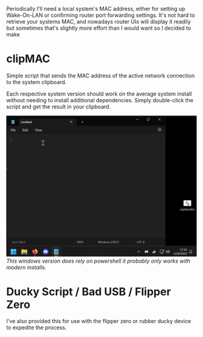 Periodically I'll need a local system's MAC address, either for setting up Wake-On-LAN or confirming router port forwarding settings. 
It's not hard to retrieve your systems MAC, and nowadays router UIs will display it readily but sometimes that's slightly more effort than I would want so I decided to make
# clipMAC
Simple script that sends the MAC address of the active network connection to the system clipboard.

Each respective system version should work on the average system install without needing to install additional dependencies.
Simply double-click the script and get the result in your clipboard.

![windowsUsage](https://github.com/Seglectic/clipMAC/blob/main/media/windowsUsage.gif)
*This windows version does rely on powershell it probably only works with modern installs.*

# Ducky Script / Bad USB / Flipper Zero
I've also provided this for use with the flipper zero or rubber ducky device to expedite the process. 
